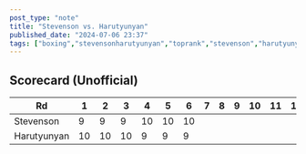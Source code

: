 ```yaml
---
post_type: "note" 
title: "Stevenson vs. Harutyunyan"
published_date: "2024-07-06 23:37"
tags: ["boxing","stevensonharutyunyan","toprank","stevenson","harutyunyan"]
---
```


## Scorecard (Unofficial)

| Rd | 1 | 2 | 3 | 4 | 5 | 6 | 7 | 8 | 9 | 10 | 11 | 12 | 
| --- | --- | --- | --- | --- | --- | --- | --- | --- | --- | --- | --- | --- |
| Stevenson | 9 | 9 | 9 | 10 | 10 | 10 | | | | | | |
| Harutyunyan | 10 | 10 | 10 | 9 | 9 | 9 | | | | | | |